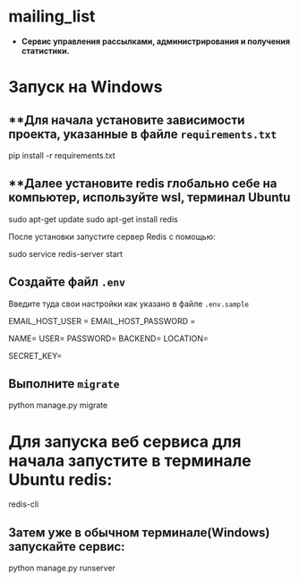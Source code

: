 # mailing_list
- **Сервис управления рассылками, администрирования и получения статистики.**

# Запуск на Windows

## **Для начала установите зависимости проекта, указанные в файле `requirements.txt`

pip install -r requirements.txt

## **Далее установите redis глобально себе на компьютер, используйте wsl, терминал Ubuntu

sudo apt-get update
sudo apt-get install redis

После установки запустите сервер Redis с помощью:

sudo service redis-server start

## Создайте файл `.env`
Введите туда свои настройки как указано в файле `.env.sample`

EMAIL_HOST_USER =
EMAIL_HOST_PASSWORD =

NAME=
USER=
PASSWORD=
BACKEND=
LOCATION=

SECRET_KEY=

## Выполните `migrate`

python manage.py migrate

# Для запуска веб сервиса для начала запустите в терминале Ubuntu redis:

redis-cli

## Затем уже в обычном терминале(Windows) запускайте сервис:

python manage.py runserver



